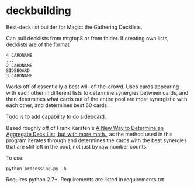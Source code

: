 # deckbuilding

Best-deck list builder for Magic: the Gathering Decklists.

Can pull decklists from mtgtop8 or from folder. If creating own lists, decklists are of the format

```
4 CARDNAME
...
2 CARDNAME
SIDEBOARD
3 CARDNAME
```

Works off of essentially a best will-of-the-crowd. Uses cards appearing with each other in different lists to determine synergies between cards, and then determines what cards out of the entire pool are most synergistic with each other, and determines best 60 cards.

Todo is to add capability to do sideboard.

Based roughly off of Frank Karsten's [A New Way to Determine an Aggregate Deck List, but with more math.](https://www.channelfireball.com/articles/magic-math-a-new-way-to-determine-an-aggregate-deck-list-rg-dragons/), as the method used in this program iterates through and determines the cards with the best synergies that are still left in the pool, not just by raw number counts.

To use:
```
python processing.py -h
```

Requires python 2.7+. Requirements are listed in requirements.txt
